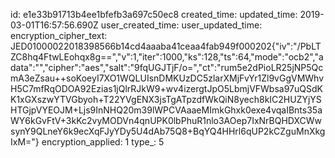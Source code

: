 id: e1e33b91713b4ee1bfefb3a697c50ec8
created_time: 
updated_time: 2019-03-01T16:57:56.690Z
user_created_time: 
user_updated_time: 
encryption_cipher_text: JED01000022018398566b14cd4aaaba41ceaa4fab949f000202{"iv":"/PbLTZC8hq4FtwLEohqx8g==","v":1,"iter":1000,"ks":128,"ts":64,"mode":"ocb2","adata":"","cipher":"aes","salt":"9fqUGJTjF/o=","ct":"rum5e2dPioLR25jNP5QcmA3eZsau++soKoeyI7XO1WQLUIsnDMKUzDC5zlarXMjFvYr1Zl9vGgVMWhvH5C7mfRqODOA92Ezias1jQlrRJkW9+wv4izergtJpO5LbmjVFWbsa97uQSdKK1xGXszwYTVGbyoh+T22YVgENX3jsTgATpzdfWkQiN8yech8kIC2HUZYjYSHTGjpVYEOJM+Ljs9InNHQ20m39lWPCVAaaeMImkGhxk0exe4vqaIBnts35aWY6kGvFtV+3kKc2vyMODVn4qnUPK0lbPhuR1nlo3AOep7IxNrBQHDXCWwsynY9QLneY6k9ecXqFJyYDy5U4dAb75Q8+BqYQ4HHrl6qUP2kCZguMnXkgIxM="}
encryption_applied: 1
type_: 5